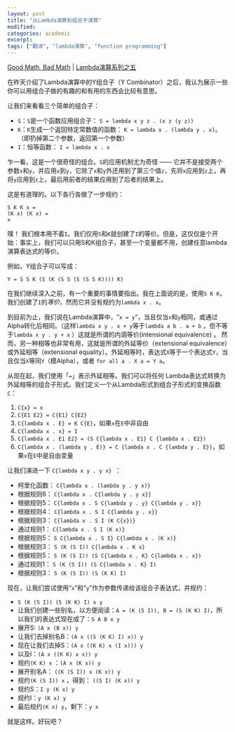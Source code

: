 ```yaml
---
layout: post
title: "从Lambda演算到组合子演算"
modified:
categories: academic
excerpt:
tags: ["翻译", "lambda演算", "function programming"]
---
```


[Good Math, Bad Math][1] | [Lambda演算系列之五][lc5]

在昨天介绍了Lambda演算中的Y组合子（Y Combinator）之后，我认为展示一些你可以用组合子做的有趣的和有用的东西会比较有意思。 

让我们来看看三个简单的组合子： 

* `S`：`S`是一个函数应用组合子： `S = lambda x y z . (x z (y z))`  
* `K`：`K`生成一个返回特定常数值的函数： `K = lambda x . (lambda y . x)`。 （即扔掉第二个参数，返回第一个参数）
* `I`：恒等函数： `I = lambda x . x`
 
乍一看，这是一个很奇怪的组合。`S`的应用机制尤为奇怪 —— 它并不是接受两个参数`x`和`y`，并应用`x`到`y`，它除了`x`和`y`外还用到了第三个值`z`，先将`x`应用到`z`上，再将`y`应用到`z`上，最后用前者的结果应用到了后者的结果上。 

这是有道理的。以下各行各做了一步规约： 

    S K K x = 
    (K x) (K x) = 
    x 

噗！ 我们根本用不着`I`。我们仅用`S`和`K`就创建了`I`的等价。但是，这仅仅是个开始：事实上，我们可以只用S和K组合子，甚至一个变量都不用，创建任意lambda演算表达式的等价。 

例如，Y组合子可以写成： 

    Y = S S K (S (K (S S (S (S S K)))) K) 

在我们继续深入之前，有一个重要的事情要指出。我在上面说的是，使用`S K K`，我们创建了`I`的*等价*，然而它并没有规约为`lambda x . x`。

到目前为止，我们说在Lambda演算中，“`x = y`”，当且仅当`x`和`y`相同，或通过Alpha转化后相同。（这样`lambda x y . x + y`等于`lambda a b . a + b` ，但不等于`lambda x y . y + x` ）这就是所谓的内涵等价(intensional equivalence) 。 然而，另一种相等也非常有用，这就是所谓的外延等价（extensional equivalence）或外延相等（extensional equality）。外延相等时，表达式`X`等于一个表达式`Y`，当且仅当`X`等同`Y`（模Alpha），或者 `for all a . X a = Y a`。 

从现在起，我们使用「`=`」表示外延相等。我们可以将任何 Lambda表达式转换为外延相等的组合子形式。我们定义一个从Lambda形式到组合子形式的变换函数`C`： 

1. `C{x} = x` 
1. `C{E1 E2} = C{E1} C{E2}` 
1. `C{lambda x . E} = K C{E}`，如果`x`在`E`中非自由 
1. `C{lambda x . x} = I` 
1. `C{lambda x . E1 E2} = (S C{lambda x . E1} C {lambda x . E2})`  
1. `C{lambda x . (lambda y . E)} = C {lambda x . C {lambda y . E}}`，如果`x`在`E`中是自由变量 

让我们演进一下 `C{lambda x y . y x} `：

* 柯里化函数： `C{lambda x . (lambda y . y x)}`
* 根据规则6： `C{lambda x . C{lambda y . y x}}`  
* 根据规则5： `C{lambda x . S C{lambda y . y} C{lambda y . x}}`  
* 根据规则4： `C{lambda x . S I C{lambda y . x}}`  
* 根据规则3： `C{lambda x . S I (K C{x})}`  
* 通过规则1： `C{lambda x . S I (K x)}`  
* 根据规则5： `S C{lambda x . S I} C{lambda x . (K x)} ` 
* 根据规则3： `S (K (S I)) C{lambda x . K x}`
* 根据规则5： `S (K (S I)) (S C{lambda x . K} C{lambda x . x})`
* 通过规则1： `S (K (S I)) (S C{lambda x . K} I)` 
* 根据规则3： `S (K (S I)) (S (K K) I)`  

现在，让我们尝试使用“`x`”和“`y`”作为参数传递给该组合子表达式，并规约： 

* `S (K (S I)) (S (K K) I) x y` 
* 让我们创建一些别名，以方便阅读：`A = (K (S I)), B = (S (K K) I)`，所以我们的表达式现在成了：`S A B x y` 
* 展开S: `(A x (B x)) y` 
* 让我们去掉别名B：`(A x ((S (K K) I) x)) y` 
* 现在让我们去掉S：`(A x ((K K) x (I x))) y` 
* 以及I：`(A x ((K K) x x)) y` 
* 规约`(K K) x` ：`(A x (K x)) y` 
* 展开别名A： `((K (S I)) x (K x)) y` 
* 规约`(K (S I)) x` ，得到： `((S I) (K x)) y` 
* 规约S：`I y (K x) y` 
* 规约I：`y (K x) y` 
* 最后规约`(K x) y`，剩下：`y x` 


就是这样。好玩吧？


[1]: http://goodmath.blogspot.com/
[lc5]: http://goodmath.blogspot.com/2006/05/from-lambda-calculus-to-combinator.html